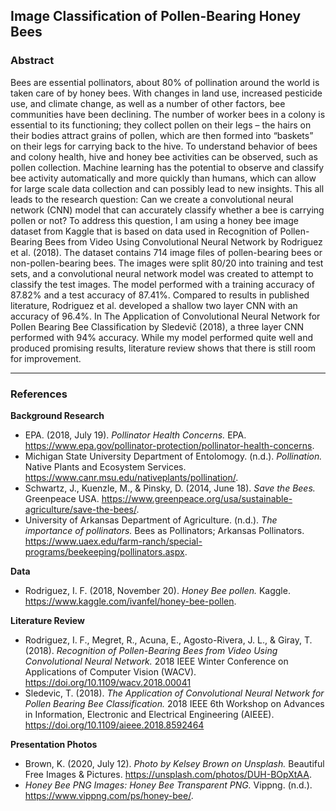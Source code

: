 ## Image Classification of Pollen-Bearing Honey Bees

### Abstract

Bees are essential pollinators, about 80% of pollination around the world is taken care of by honey bees. With changes in land use, increased pesticide use, and climate change, as well as a number of other factors, bee communities have been declining. The number of worker bees in a colony is essential to its functioning; they collect pollen on their legs – the hairs on their bodies attract grains of pollen, which are then formed into “baskets” on their legs for carrying back to the hive. To understand behavior of bees and colony health, hive and honey bee activities can be observed, such as pollen collection. Machine learning has the potential to observe and classify bee activity automatically and more quickly than humans, which can allow for large scale data collection and can possibly lead to new insights. This all leads to the research question: Can we create a convolutional neural network (CNN) model that can accurately classify whether a bee is carrying pollen or not? To address this question, I am using a honey bee image dataset from Kaggle that is based on data used in Recognition of Pollen-Bearing Bees from Video Using Convolutional Neural Network by Rodriguez et al. (2018). The dataset contains 714 image files of pollen-bearing bees or non-pollen-bearing bees. The images were split 80/20 into training and test sets, and a convolutional neural network model was created to attempt to classify the test images. The model performed with a training accuracy of 87.82% and a test accuracy of 87.41%. Compared to results in published literature, Rodriguez et al. developed a shallow two layer CNN with an accuracy of 96.4%. In The Application of Convolutional Neural Network for Pollen Bearing Bee Classification by Sledevič (2018), a three layer CNN performed with 94% accuracy. While my model performed quite well and produced promising results, literature review shows that there is still room for improvement.

----

### References

**Background Research**
- EPA. (2018, July 19). *Pollinator Health Concerns.* EPA. https://www.epa.gov/pollinator-protection/pollinator-health-concerns. 
- Michigan State University Department of Entolomogy. (n.d.). *Pollination.* Native Plants and Ecosystem Services. https://www.canr.msu.edu/nativeplants/pollination/. 
- Schwartz, J., Kuenzle, M., &amp; Pinsky, D. (2014, June 18). *Save the Bees.* Greenpeace USA. https://www.greenpeace.org/usa/sustainable-agriculture/save-the-bees/. 
- University of Arkansas Department of Agriculture. (n.d.). *The importance of pollinators.* Bees as Pollinators; Arkansas Pollinators. https://www.uaex.edu/farm-ranch/special-programs/beekeeping/pollinators.aspx. 

**Data**
- Rodriguez, I. F. (2018, November 20). *Honey Bee pollen.* Kaggle. https://www.kaggle.com/ivanfel/honey-bee-pollen. 

**Literature Review**
- Rodriguez, I. F., Megret, R., Acuna, E., Agosto-Rivera, J. L., &amp; Giray, T. (2018). *Recognition of Pollen-Bearing Bees from Video Using Convolutional Neural Network.* 2018 IEEE Winter Conference on Applications of Computer Vision (WACV). https://doi.org/10.1109/wacv.2018.00041 
- Sledevic, T. (2018). *The Application of Convolutional Neural Network for Pollen Bearing Bee Classification.* 2018 IEEE 6th Workshop on Advances in Information, Electronic and Electrical Engineering (AIEEE). https://doi.org/10.1109/aieee.2018.8592464 

**Presentation Photos**
- Brown, K. (2020, July 12). *Photo by Kelsey Brown on Unsplash.* Beautiful Free Images &amp; Pictures. https://unsplash.com/photos/DUH-BOpXtAA. 
- *Honey Bee PNG Images: Honey Bee Transparent PNG.* Vippng. (n.d.). https://www.vippng.com/ps/honey-bee/. 

